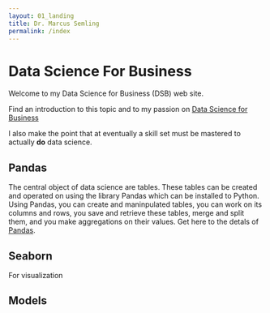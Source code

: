 ```yaml
---
layout: 01_landing
title: Dr. Marcus Semling
permalink: /index
---
```

# Data Science For Business

Welcome to my Data Science for Business (DSB) web site.

Find an introduction to this topic and to my passion on [Data Science for Business]()

I also make the point that at eventually a skill set must be mastered to actually **do** data science.

## Pandas

The central object of data science are tables. These tables can be created and operated on using the library Pandas which can be installed to Python.
Using Pandas, you can create and maninpulated tables, you can work on its columns and rows, you save and retrieve these tables, merge and split them, and you make aggregations on their values.
Get here to the detals of [Pandas](pandas).


## Seaborn

For visualization


## Models






